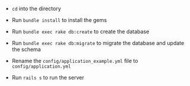 * `cd` into the directory

* Run `bundle install` to install the gems

* Run `bundle exec rake db:create` to create the database

* Run `bundle exec rake db:migrate` to migrate the database and update the schema

* Rename the `config/application_example.yml` file to `config/application.yml`

* Run `rails s` to run the server
